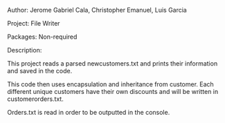 Author: Jerome Gabriel Cala, Christopher Emanuel, Luis Garcia

Project: File Writer

Packages: Non-required

Description:

This project reads a parsed newcustomers.txt and prints their information and saved in the code.

This code then uses encapsulation and inheritance from customer. Each different unique customers have their own discounts and will be written in customerorders.txt.

Orders.txt is read in order to be outputted in the console.


